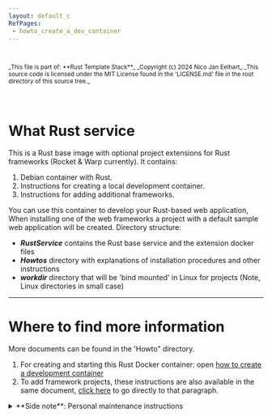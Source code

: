 ```yaml
---
layout: default_c
RefPages:
 - howto_create_a_dev_container
--- 
```


<small>
<br><br>
_This file is part of: **Rust Template Stack**_
_Copyright (c) 2024 Nico Jan Eelhart_
_This source code is licensed under the MIT License found in the  'LICENSE.md' file in the root directory of this source tree._
</small>
<br><br>
<br>

# What Rust service

This is a Rust base image with optional project extensions for Rust frameworks (Rocket & Warp currently). It contains:

1. Debian container with Rust.
1. Instructions for creating a local development container. 
1. Instructions for adding additional frameworks.

You can use this container to develop your Rust-based web application, When installing one of the web frameworks a project with a default sample web application will be created.
Directory structure:

- ***RustService*** contains the Rust base service and the extension docker files
- ***Howtos*** directory with explanations of installation procedures and other instructions         
- ***workdir*** directory that will be 'bind mounted' in Linux for projects (Note, Linux directories in small case)

----

# Where to find more information
More documents can be found in the 'Howto" directory. 
1. For creating and starting this Rust Docker container: open [how to create a development container](./Howtos/howto_create_a_dev_container) 
1. To add framework projects, these instructions are also available in the same document, [click here](./Howtos/howto_create_a_dev_container#add-on_webrocket) to go directly to that paragraph.


<details closed>  
  <summary class="clickable-summary">
  <span  class="summary-icon"></span> 
  **Side note**: Personal maintenance instructions
  </summary> 	<!-- On same line is failure, Don't indent the following Markdown lines!  -->
  
>### Personal maintenance instructions
>The template containers are **maintained** only in the **DTS**. I copy these to a project directory and customize them there for the project. If the customization is generic, I will merge it into the DTS template project
>
> <small style="display: block; margin-bottom: -18px;"><b><i>Personal project structure</i></b></small> 
>
>  <small> **Docker-Template-Stacks (DTS)**</small> | <small> **Project Location** </small> | 
> :-------------- | :-------------------- |
> <small>DTS\PHP Development Template Stack\\ </small> | <small> \Php\Projects\projectX  </small>
> <small>DTS\Rust Template Stack\\ </small> 	| <small> \Rust\Projects\ProjectY </small>
>
><br>
> *Update:*{: style="color: Grey;font-size:13px; "} <small> these template central!</small>
</details>

<br>


<!--
<br><br><br>
# Table of content
* Table of Contents
{:toc}
-->